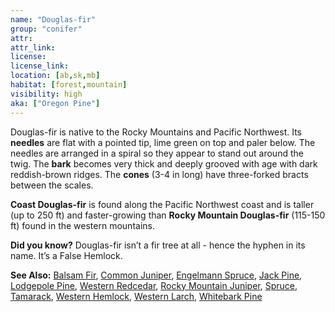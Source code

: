 ```yaml
---
name: "Douglas-fir"
group: "conifer"
attr: 
attr_link: 
license: 
license_link: 
location: [ab,sk,mb]
habitat: [forest,mountain]
visibility: high 
aka: ["Oregon Pine"]
---
```

Douglas-fir is native to the Rocky Mountains and Pacific Northwest. Its **needles** are flat with a pointed tip, lime green on top and paler below. The needles are arranged in a spiral so they appear to stand out around the twig. The **bark** becomes very thick and deeply grooved with age with dark reddish-brown ridges.  The **cones** (3-4 in long) have three-forked bracts between the scales.

**Coast Douglas-fir** is found along the Pacific Northwest coast and is taller (up to 250 ft) and faster-growing than **Rocky Mountain Douglas-fir** (115-150 ft) found in the western mountains.

**Did you know?** Douglas-fir isn’t a fir tree at all - hence the hyphen in its name. It’s a False Hemlock.

<!-- generated, do not edit -->
**See Also:**
[Balsam Fir](/trees/balfir),
[Common Juniper](/trees/comjun),
[Engelmann Spruce](/trees/engel),
[Jack Pine](/trees/jack),
[Lodgepole Pine](/trees/lodge),
[Western Redcedar](/trees/redcd),
[Rocky Mountain Juniper](/trees/rockyjun),
[Spruce](/trees/spruce),
[Tamarack](/trees/tam),
[Western Hemlock](/trees/westhem),
[Western Larch](/trees/westlarch),
[Whitebark Pine](/trees/whbark)
